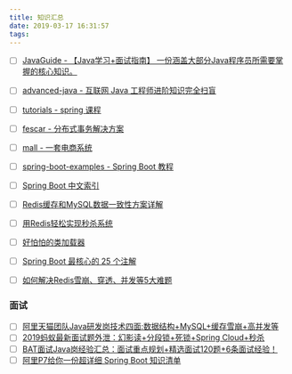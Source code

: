 ```yaml
---
title: 知识汇总
date: 2019-03-17 16:31:57
tags:
---
```


- [ ] [JavaGuide - 【Java学习+面试指南】 一份涵盖大部分Java程序员所需要掌握的核心知识。](https://github.com/Snailclimb/JavaGuide)
- [ ] [advanced-java - 互联网 Java 工程师进阶知识完全扫盲](https://github.com/doocs/advanced-java)
- [ ] [tutorials - spring 课程](https://github.com/eugenp/tutorials)
- [ ] [fescar - 分布式事务解决方案](https://github.com/alibaba/fescar)
- [ ] [mall - 一套电商系统](https://github.com/macrozheng/mall)
- [ ] [spring-boot-examples - Spring Boot 教程](https://github.com/ityouknow/spring-boot-examples)
- [ ] [Spring Boot 中文索引](http://springboot.fun/)
- [ ] [Redis缓存和MySQL数据一致性方案详解](https://zhuanlan.zhihu.com/p/58536781?utm_source=wechat_session&utm_medium=social&utm_oi=73532679651328)
- [ ] [用Redis轻松实现秒杀系统](https://zhuanlan.zhihu.com/p/57568995?utm_source=wechat_session&utm_medium=social&utm_oi=73532679651328)
- [ ] [好怕怕的类加载器](https://zhuanlan.zhihu.com/p/54693308?utm_source=wechat_session&utm_medium=social&utm_oi=73532679651328)
- [ ] [Spring Boot 最核心的 25 个注解](https://zhuanlan.zhihu.com/p/57689422?utm_source=wechat_session&utm_medium=social&utm_oi=73532679651328)
- [ ] [如何解决Redis雪崩、穿透、并发等5大难题](https://zhuanlan.zhihu.com/p/58331707?utm_source=wechat_session&utm_medium=social&utm_oi=73532679651328)


### 面试
- [ ] [阿里天猫团队Java研发岗技术四面:数据结构+MySQL+缓存雪崩+高并发等](https://zhuanlan.zhihu.com/p/58026665?utm_source=wechat_session&utm_medium=social&utm_oi=73532679651328)
- [ ] [2019蚂蚁最新面试题外泄：幻影读+分段锁+死锁+Spring Cloud+秒杀](https://zhuanlan.zhihu.com/p/57155347?utm_source=wechat_session&utm_medium=social&utm_oi=73532679651328)
- [ ] [BAT面试Java岗经验汇总：面试重点规划+精选面试120题+6条面试经验！](https://zhuanlan.zhihu.com/p/57552093?utm_source=wechat_session&utm_medium=social&utm_oi=73532679651328)
- [ ] [阿里P7给你一份超详细 Spring Boot 知识清单](https://zhuanlan.zhihu.com/p/59274238?utm_source=wechat_session&utm_medium=social&utm_oi=73532679651328)
